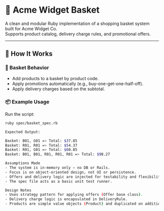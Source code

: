 # 🧺 Acme Widget Basket

A clean and modular Ruby implementation of a shopping basket system built for Acme Widget Co.  
Supports product catalog, delivery charge rules, and promotional offers.

---

## 🚀 How It Works

### 🛒 Basket Behavior
- Add products to a basket by product code.
- Apply promotions automatically (e.g., buy-one-get-one-half-off).
- Apply delivery charges based on the subtotal.

### 📦 Example Usage
Run the script:

```bash
ruby spec/basket_spec.rb

Expected Output:

Basket: B01, G01 => Total: $37.85
Basket: R01, R01 => Total: $54.37
Basket: R01, G01 => Total: $60.85
Basket: B01, B01, R01, R01, R01 => Total: $98.27

Assumptions Made
- The system is in-memory only — no DB or Rails.
- Focus is on object-oriented design, not UI or persistence.
- Offers and delivery logic are injected for testability and flexibility.
- The spec file acts as a basic unit test runner.

Design Notes
- Uses strategy pattern for applying offers (Offer base class).
- Delivery charge logic is encapsulated in DeliveryRule.
- Products are simple value objects (Product) and duplicated on addition to the basket to allow price adjustment.

